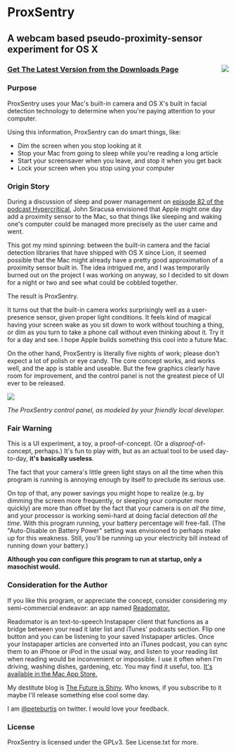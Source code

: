 # ProxSentry
## A webcam based pseudo-proximity-sensor experiment for OS X

### [<img src="https://raw.github.com/wiki/peteburtis/ProxSentry/images/LargeIcon.png" align="right" /> Get The Latest Version from the Downloads Page](https://github.com/peteburtis/ProxSentry/downloads)

### Purpose

ProxSentry uses your Mac's built-in camera and OS X's built in facial detection technology to determine when you're paying attention to your computer.

Using this information, ProxSentry can do smart things, like:

* Dim the screen when you stop looking at it
* Stop your Mac from going to sleep while you're reading a long article
* Start your screensaver when you leave, and stop it when you get back
* Lock your screen when you stop using your computer

### Origin Story

During a discussion of sleep and power management on [episode 82 of the podcast Hypercritical](http://http://5by5.tv/hypercritical/82), John Siracusa envisioned that Apple might one day add a proximity sensor to the Mac, so that things like sleeping and waking one's computer could be managed more precisely as the user came and went.

This got my mind spinning: between the built-in camera and the facial detection libraries that have shipped with OS X since Lion, it seemed possible that the Mac might already have a pretty good approximation of a proximity sensor built in. The idea intrigued me, and I was temporarily burned out on the project I was working on anyway, so I decided to sit down for a night or two and see what could be cobbled together.

The result is ProxSentry.

It turns out that the built-in camera works surprisingly well as a user-presence sensor, given proper light conditions.  It feels kind of magical having your screen wake as you sit down to work without touching a thing, or dim as you turn to take a phone call without even thinking about it. Try it for a day and see. I hope Apple builds something this cool into a future Mac.

On the other hand, ProxSentry is literally five nights of work; please don't expect a lot of polish or eye candy. The core concept works, and works well, and the app is stable and useable. But the few graphics clearly have room for improvement, and the control panel is not the greatest piece of UI ever to be released.

<img src="https://raw.github.com/wiki/peteburtis/ProxSentry/images/ControlPanelScreenShot.png" />

_The ProxSentry control panel, as modeled by your friendly local developer._

### Fair Warning

This is a UI experiment, a toy, a proof-of-concept.  (Or a _disproof_-of-concept, perhaps.)  It's fun to play with, but as an actual tool to be used day-to-day, **it's basically useless**.

The fact that your camera's little green light stays on all the time when this program is running is annoying enough by itself to preclude its serious use.

On top of that, any power savings you might hope to realize (e.g. by dimming the screen more frequently, or sleeping your computer more quickly) are more than offset by the fact that your camera is on _all the time_, and your processor is working semi-hard at doing facial detection _all the time_.  With this program running, your battery percentage will free-fall. (The "Auto-Disable on Battery Power" setting was envisioned to perhaps make up for this weakness.  Still, you'll be running up your electricity bill instead of running down your battery.)

**Although you _can_ configure this program to run at startup, only a masochist would.**

### Consideration for the Author

If you like this program, or appreciate the concept, consider considering my semi-commercial endeavor: an app named [Readomator.](http://graygoolabs.com/mas/readomator)

Readomator is an text-to-speech Instapaper client that functions as a bridge between your read it later list and iTunes' podcasts section.  Flip one button and you can be listening to your saved Instapaper articles.  Once your Instapaper articles are converted into an iTunes podcast, you can sync them to an iPhone or iPod in the usual way, and listen to your reading list when reading would be inconvenient or impossible.  I use it often when I'm driving, washing dishes, gardening, etc. You may find it useful, too.  [It's available in the Mac App Store.](http://graygoolabs.com/mas/readomator)

My destitute blog is [The Future is Shiny](http://thefutureisshiny.com/). Who knows, if you subscribe to it maybe I'll release something else cool some day.

I am [@peteburtis](http://twitter.com/peteburtis) on twitter.  I would love your feedback.

### License

ProxSentry is licensed under the GPLv3.  See License.txt for more.


